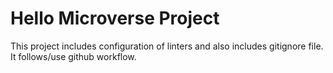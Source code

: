 # Hello Microverse Project

This project includes configuration of linters and also includes gitignore file. 
It follows/use github workflow.
